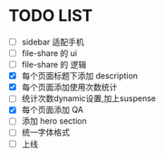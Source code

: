 # TODO LIST

- [ ] sidebar 适配手机
- [ ] file-share 的 ui
- [ ] file-share 的 逻辑
- [x] 每个页面标题下添加 description
- [x] 每个页面添加使用次数统计
- [ ] 统计次数dynamic设置,加上suspense
- [x] 每个页面添加 QA
- [ ] 添加 hero section
- [ ] 统一字体格式
- [ ] 上线
